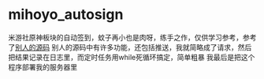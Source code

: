 # mihoyo_autosign
米游社原神板块的自动签到，蚊子再小也是肉呀，练手之作，仅供学习参考，参考了[别人的源码](https://www.52pojie.cn/forum.php?mod=viewthread&tid=1287780)
别人的源码中有许多功能，还包括推送，我就简略成了请求，然后把结果记录在日志里，而定时任务用while死循环搞定，简单粗暴
我最后是把这个程序部署我的服务器里

